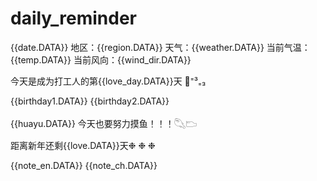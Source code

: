 # daily_reminder

{{date.DATA}} 
地区：{{region.DATA}} 
天气：{{weather.DATA}} 
当前气温：{{temp.DATA}} 
当前风向：{{wind_dir.DATA}} 

今天是成为打工人的第{{love_day.DATA}}天 🦕⁼³₌₃

{{birthday1.DATA}} 
{{birthday2.DATA}}

{{huayu.DATA}}
今天也要努力摸鱼！！！𓆡𓂬

距离新年还剩{{love.DATA}}天❉ ❉ ❉ 

{{note_en.DATA}} 
{{note_ch.DATA}}